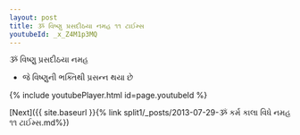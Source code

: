 ```yaml
---
layout: post
title: ૐ વિષ્ણુ પ્રસદીઠયા નમહ ૧૧ ટાઈમ્સ
youtubeId: _x_Z4M1p3MQ
---
```

 
 
 ૐ વિષ્ણુ પ્રસદીઠયા નમહ  
 
 -  જે વિષ્ણુની ભક્તિથી પ્રસન્ન થયા છે 
 
  
 
  
 
 
 
 
 
 


{% include youtubePlayer.html id=page.youtubeId %}
 
[Next]({{ site.baseurl }}{% link  split1/_posts/2013-07-29-ૐ કર્મ કાલા વિધે નમહ ૧૧ ટાઈમ્સ.md%})
 

